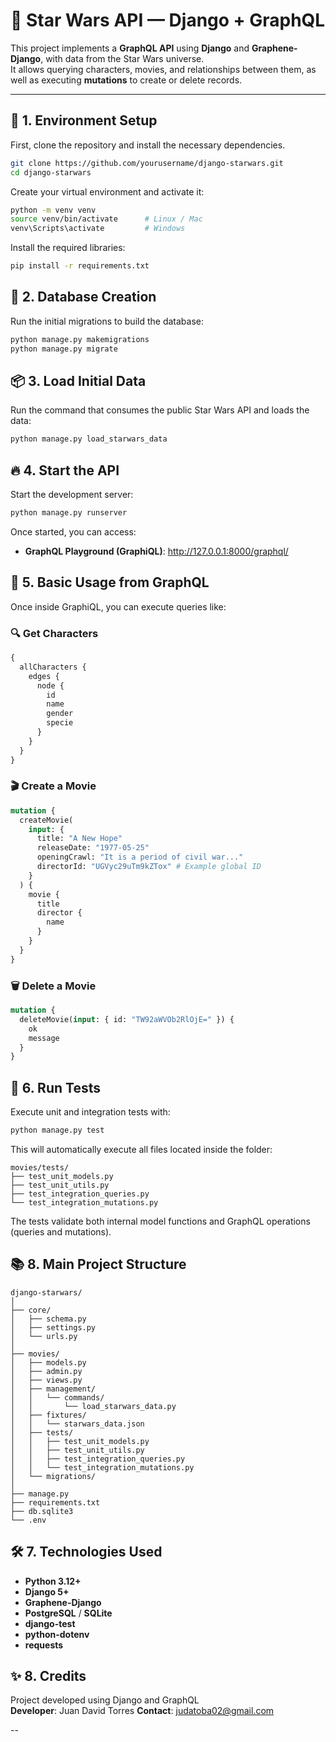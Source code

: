 # 🌌 Star Wars API — Django + GraphQL

This project implements a **GraphQL API** using **Django** and **Graphene-Django**, with data from the Star Wars universe.  
It allows querying characters, movies, and relationships between them, as well as executing **mutations** to create or delete records.

---

## 🚀 1. Environment Setup

First, clone the repository and install the necessary dependencies.

```bash
git clone https://github.com/yourusername/django-starwars.git
cd django-starwars
```

Create your virtual environment and activate it:

```bash
python -m venv venv
source venv/bin/activate      # Linux / Mac
venv\Scripts\activate         # Windows
```

Install the required libraries:

```bash
pip install -r requirements.txt
```

## 🧩 2. Database Creation

Run the initial migrations to build the database:

```bash
python manage.py makemigrations
python manage.py migrate
```

## 📦 3. Load Initial Data

Run the command that consumes the public Star Wars API and loads the data:

```bash
python manage.py load_starwars_data
```

## 🔥 4. Start the API

Start the development server:

```bash
python manage.py runserver
```

Once started, you can access:

- **GraphQL Playground (GraphiQL)**: http://127.0.0.1:8000/graphql/

## 🧠 5. Basic Usage from GraphQL

Once inside GraphiQL, you can execute queries like:

### 🔍 Get Characters

```graphql
{
  allCharacters {
    edges {
      node {
        id
        name
        gender
        specie
      }
    }
  }
}
```

### 🎬 Create a Movie

```graphql
mutation {
  createMovie(
    input: {
      title: "A New Hope"
      releaseDate: "1977-05-25"
      openingCrawl: "It is a period of civil war..."
      directorId: "UGVyc29uTm9kZTox" # Example global ID
    }
  ) {
    movie {
      title
      director {
        name
      }
    }
  }
}
```

### 🗑️ Delete a Movie

```graphql
mutation {
  deleteMovie(input: { id: "TW92aWVOb2RlOjE=" }) {
    ok
    message
  }
}
```

## 🧪 6. Run Tests

Execute unit and integration tests with:

```bash
python manage.py test
```

This will automatically execute all files located inside the folder:

```
movies/tests/
├── test_unit_models.py
├── test_unit_utils.py
├── test_integration_queries.py
└── test_integration_mutations.py
```

The tests validate both internal model functions and GraphQL operations (queries and mutations).

## 📚 8. Main Project Structure

```
django-starwars/
│
├── core/
│   ├── schema.py
│   ├── settings.py
│   └── urls.py
│
├── movies/
│   ├── models.py
│   ├── admin.py
│   ├── views.py
│   ├── management/
│   │   └── commands/
│   │       └── load_starwars_data.py
│   ├── fixtures/
│   │   └── starwars_data.json
│   ├── tests/
│   │   ├── test_unit_models.py
│   │   ├── test_unit_utils.py
│   │   ├── test_integration_queries.py
│   │   └── test_integration_mutations.py
│   └── migrations/
│
├── manage.py
├── requirements.txt
├── db.sqlite3
└── .env
```

## 🛠️ 7. Technologies Used

- **Python 3.12+**
- **Django 5+**
- **Graphene-Django**
- **PostgreSQL** / **SQLite**
- **django-test**
- **python-dotenv**
- **requests**

## ✨ 8. Credits

Project developed using Django and GraphQL  
**Developer**: Juan David Torres
**Contact**: judatoba02@gmail.com

--
